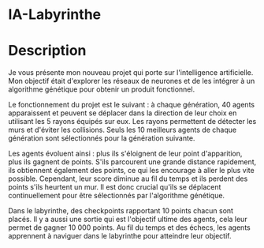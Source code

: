# IA-Labyrinthe

# Description

Je vous présente mon nouveau projet qui porte sur l'intelligence artificielle. Mon objectif était d'explorer les réseaux de neurones et de les intégrer à un algorithme génétique pour obtenir un produit fonctionnel.

Le fonctionnement du projet est le suivant : à chaque génération, 40 agents apparaissent et peuvent se déplacer dans la direction de leur choix en utilisant les 5 rayons équipés sur eux. Les rayons permettent de détecter les murs et d'éviter les collisions. Seuls les 10 meilleurs agents de chaque génération sont sélectionnés pour la génération suivante.

Les agents évoluent ainsi : plus ils s'éloignent de leur point d'apparition, plus ils gagnent de points. S'ils parcourent une grande distance rapidement, ils obtiennent également des points, ce qui les encourage à aller le plus vite possible. Cependant, leur score diminue au fil du temps et ils perdent des points s'ils heurtent un mur. Il est donc crucial qu'ils se déplacent continuellement pour être sélectionnés par l'algorithme génétique.

Dans le labyrinthe, des checkpoints rapportant 10 points chacun sont placés. Il y a aussi une sortie qui est l'objectif ultime des agents, cela leur permet de gagner 10 000 points. Au fil du temps et des échecs, les agents apprennent à naviguer dans le labyrinthe pour atteindre leur objectif.

